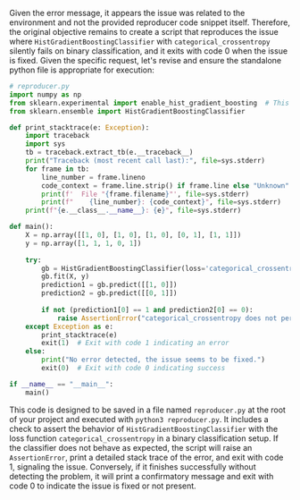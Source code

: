 Given the error message, it appears the issue was related to the environment and not the provided reproducer code snippet itself. Therefore, the original objective remains to create a script that reproduces the issue where `HistGradientBoostingClassifier` with `categorical_crossentropy` silently fails on binary classification, and it exits with code 0 when the issue is fixed. Given the specific request, let's revise and ensure the standalone python file is appropriate for execution:

```python
# reproducer.py
import numpy as np
from sklearn.experimental import enable_hist_gradient_boosting  # This line is required to use HistGradientBoosting
from sklearn.ensemble import HistGradientBoostingClassifier

def print_stacktrace(e: Exception):
    import traceback
    import sys
    tb = traceback.extract_tb(e.__traceback__)
    print("Traceback (most recent call last):", file=sys.stderr)
    for frame in tb:
        line_number = frame.lineno
        code_context = frame.line.strip() if frame.line else "Unknown"
        print(f'  File "{frame.filename}"', file=sys.stderr)
        print(f"    {line_number}: {code_context}", file=sys.stderr)
    print(f"{e.__class__.__name__}: {e}", file=sys.stderr)

def main():
    X = np.array([[1, 0], [1, 0], [1, 0], [0, 1], [1, 1]])
    y = np.array([1, 1, 1, 0, 1])
    
    try:
        gb = HistGradientBoostingClassifier(loss='categorical_crossentropy', min_samples_leaf=1)
        gb.fit(X, y)
        prediction1 = gb.predict([[1, 0]])
        prediction2 = gb.predict([[0, 1]])
        
        if not (prediction1[0] == 1 and prediction2[0] == 0):
            raise AssertionError("categorical_crossentropy does not perform as expected on binary classification.")
    except Exception as e:
        print_stacktrace(e)
        exit(1)  # Exit with code 1 indicating an error
    else:
        print("No error detected, the issue seems to be fixed.")
        exit(0)  # Exit with code 0 indicating success

if __name__ == "__main__":
    main()
```

This code is designed to be saved in a file named `reproducer.py` at the root of your project and executed with `python3 reproducer.py`. It includes a check to assert the behavior of `HistGradientBoostingClassifier` with the loss function `categorical_crossentropy` in a binary classification setup. If the classifier does not behave as expected, the script will raise an `AssertionError`, print a detailed stack trace of the error, and exit with code 1, signaling the issue. Conversely, if it finishes successfully without detecting the problem, it will print a confirmatory message and exit with code 0 to indicate the issue is fixed or not present.